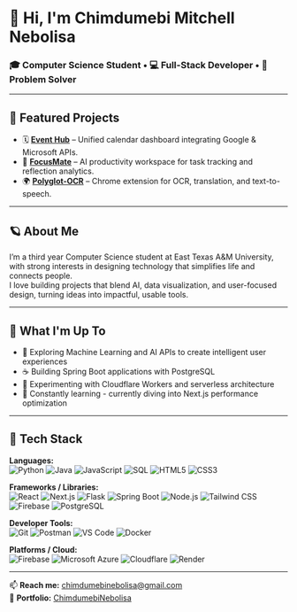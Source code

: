 # 👋 Hi, I'm Chimdumebi Mitchell Nebolisa  
### 🎓 Computer Science Student • 💻 Full-Stack Developer • 🧠 Problem Solver  

---

## 🌟 Featured Projects
- 🗓 **[Event Hub](https://github.com/ChimdumebiNebolisa/event-hub)** – Unified calendar dashboard integrating Google & Microsoft APIs.  
- 🎯 **[FocusMate](https://github.com/ChimdumebiNebolisa/focusmate)** – AI productivity workspace for task tracking and reflection analytics.  
- 🌍 **[Polyglot-OCR](https://github.com/ChimdumebiNebolisa/polyglot-ocr)** – Chrome extension for OCR, translation, and text-to-speech.  

---

## 🪐 About Me
I’m a third year Computer Science student at East Texas A&M University, with strong interests in designing technology that simplifies life and connects people.  
I love building projects that blend AI, data visualization, and user-focused design, turning ideas into impactful, usable tools.

---

## 🚀 What I'm Up To
- 🤖 Exploring Machine Learning and AI APIs to create intelligent user experiences  
- ☕ Building Spring Boot applications with PostgreSQL  
- 🔭 Experimenting with Cloudflare Workers and serverless architecture  
- 🧩 Constantly learning - currently diving into Next.js performance optimization

---

## 🧰 Tech Stack

**Languages:**  
![Python](https://img.shields.io/badge/Python-3670A0?logo=python&logoColor=white) 
![Java](https://img.shields.io/badge/Java-F89820?logo=oracle&logoColor=white) 
![JavaScript](https://img.shields.io/badge/JavaScript-F7DF1E?logo=javascript&logoColor=black) 
![SQL](https://img.shields.io/badge/SQL-336791?logo=postgresql&logoColor=white) 
![HTML5](https://img.shields.io/badge/HTML5-E34F26?logo=html5&logoColor=white) 
![CSS3](https://img.shields.io/badge/CSS3-1572B6?logo=css3&logoColor=white)

**Frameworks / Libraries:**  
![React](https://img.shields.io/badge/React-61DAFB?logo=react&logoColor=black)
![Next.js](https://img.shields.io/badge/Next.js-000000?logo=nextdotjs&logoColor=white)
![Flask](https://img.shields.io/badge/Flask-000000?logo=flask&logoColor=white)
![Spring Boot](https://img.shields.io/badge/Spring%20Boot-6DB33F?logo=springboot&logoColor=white)
![Node.js](https://img.shields.io/badge/Node.js-43853D?logo=node.js&logoColor=white)
![Tailwind CSS](https://img.shields.io/badge/Tailwind_CSS-38B2AC?logo=tailwindcss&logoColor=white)
![Firebase](https://img.shields.io/badge/Firebase-FFCA28?logo=firebase&logoColor=black)
![PostgreSQL](https://img.shields.io/badge/PostgreSQL-316192?logo=postgresql&logoColor=white)

**Developer Tools:**  
![Git](https://img.shields.io/badge/Git-F05032?logo=git&logoColor=white)
![Postman](https://img.shields.io/badge/Postman-FF6C37?logo=postman&logoColor=white)
![VS Code](https://img.shields.io/badge/VS%20Code-007ACC?logo=visualstudiocode&logoColor=white)
![Docker](https://img.shields.io/badge/Docker-2496ED?logo=docker&logoColor=white)

**Platforms / Cloud:**  
![Firebase](https://img.shields.io/badge/Firebase-FFCA28?logo=firebase&logoColor=black)
![Microsoft Azure](https://img.shields.io/badge/Azure-0078D4?logo=microsoftazure&logoColor=white)
![Cloudflare](https://img.shields.io/badge/Cloudflare-F38020?logo=cloudflare&logoColor=white)
![Render](https://img.shields.io/badge/Render-46E3B7?logo=render&logoColor=white)

---

📫 **Reach me:** [chimdumebinebolisa@gmail.com](mailto:chimdumebinebolisa@gmail.com)  
🧩 **Portfolio:** [ChimdumebiNebolisa](https://my-portfolio-dun-three-43.vercel.app/)
